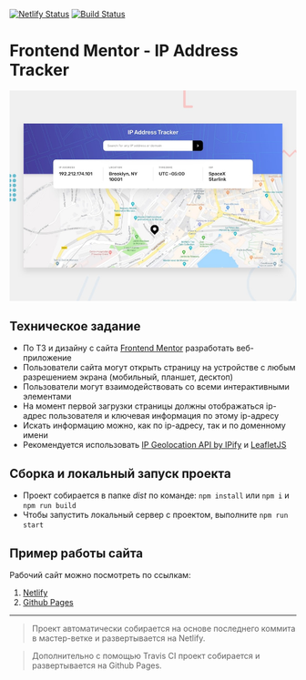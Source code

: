 [![Netlify Status](https://api.netlify.com/api/v1/badges/5639dffc-713a-4017-927b-ba782b241674/deploy-status)](https://app.netlify.com/sites/musing-newton-2daf03/deploys) 
[![Build Status](https://travis-ci.com/dmitry-ios/IP-Address-Tracker.svg?branch=master)](https://travis-ci.com/dmitry-ios/IP-Address-Tracker)

# Frontend Mentor - IP Address Tracker

![Design preview for the IP Address Tracker coding challenge](./design/desktop-preview.jpg)

## Техническое задание

- По ТЗ и дизайну с сайта [Frontend Mentor](https://www.frontendmentor.io/challenges/ip-address-tracker-I8-0yYAH0) разработать веб-приложение
- Пользователи сайта могут открыть страницу на устройстве с любым разрешением экрана (мобильный, планшет, десктоп)
- Пользователи могут взаимодействовать со всеми интерактивными элементами
- На момент первой загрузки страницы должны отображаться ip-адрес пользователя и ключевая информация по этому ip-адресу
- Искать информацию можно, как по ip-адресу, так и по доменному имени
- Рекомендуется использовать [IP Geolocation API by IPify](https://geo.ipify.org/) и [LeafletJS](https://leafletjs.com/)

## Сборка и локальный запуск проекта

- Проект собирается в папке *dist* по команде: `npm install` или `npm i` и `npm run build`
- Чтобы запустить локальный сервер с проектом, выполните `npm run start`

## Пример работы сайта

Рабочий сайт можно посмотреть по ссылкам:

1. [Netlify](https://musing-newton-2daf03.netlify.app/)
2. [Github Pages](https://dmitry-ios.github.io/IP-Address-Tracker/)

---

> Проект автоматически собирается на основе последнего коммита в мастер-ветке и развертывается на Netlify.

> Дополнительно с помощью Travis CI проект собирается и развертывается на Github Pages.

